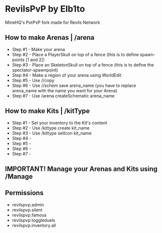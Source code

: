 # RevilsPvP by Elb1to
 MineHQ's PotPvP fork made for Revils Network

## How to make Arenas | /arena
 * Step #1 - Make your arena
 * Step #2 - Place a PlayerSkull on top of a fence (this is to define spawn-points [1 and 2])
 * Step #3 - Place an SkeletonSkull on top of a fence (this is to define the spectator-spawnpoint)
 * Step #4 - Make a region of your arena using WorldEdit
 * Step #5 - Use //copy
 * Step #6 - Use //schem save arena_name (you have to replace arena_name with the name you want for your Arena)
 * Step #7 - Use /arena createSchematic arena_name

## How to make Kits | /kitType
 * Step #1 - Set your inventory to the Kit's content
 * Step #2 - Use /kittype create kit_name
 * Step #3 - Use /kittype setIcon kit_name
 * Step #4 - 
 * Step #5 -
 * Step #6 -
 * Step #7 -

## IMPORTANT! Manage your Arenas and Kits using /Manage

## Permissions
 * revilspvp.admin
 * revilspvp.silent
 * revilspvp.famous
 * revilspvp.toggleduels
 * revilspvp.inventory.all
